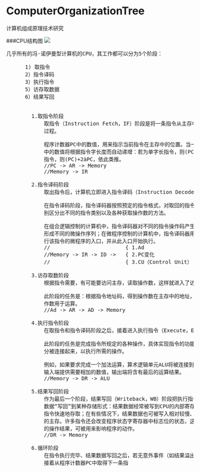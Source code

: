 # ComputerOrganizationTree
计算机组成原理技术研究

###CPU结构图
![](https://i.imgur.com/OmtF4DT.png)

<pre>
几乎所有的冯·诺伊曼型计算机的CPU，其工作都可以分为5个阶段：

      1) 取指令
      2）指令译码
      3）执行指令
      5）访存取数据
      6）结果写回

      
		1.取指令阶段
		    取指令（Instruction Fetch，IF）阶段是将一条指令从主存中取到指令寄存器的
            过程。

		    程序计数器PC中的数值，用来指示当前指令在主存中的位置。当一条指令被取出后，PC
            中的数值将根据指令字长度而自动递增：若为单字长指令，则(PC)+1àPC；若为双字长
            指令，则(PC)+2àPC，依此类推。
		    //PC -> AR -> Memory
		    //Memory -> IR

		2.指令译码阶段
		    取出指令后，计算机立即进入指令译码（Instruction Decode，ID）阶段。

		    在指令译码阶段，指令译码器按照预定的指令格式，对取回的指令进行拆分和解释，识
            别区分出不同的指令类别以及各种获取操作数的方法。

		    在组合逻辑控制的计算机中，指令译码器对不同的指令操作码产生不同的控制电位，以
            形成不同的微操作序列；在微程序控制的计算机中，指令译码器用指令操作码来找到执
            行该指令的微程序的入口，并从此入口开始执行。
		    //                        { 1.Ad
		    //Memory -> IR -> ID ->   { 2.PC变化 
		    //                        { 3.CU（Control Unit）

		3.访存取数阶段
		    根据指令需要，有可能要访问主存，读取操作数，这样就进入了访存取数（Memory，MEM）阶段。

		    此阶段的任务是：根据指令地址码，得到操作数在主存中的地址，并从主存中读取该操
            作数用于运算。
		    //Ad -> AR -> AD -> Memory

		4.执行指令阶段
		    在取指令和指令译码阶段之后，接着进入执行指令（Execute，EX）阶段。

		    此阶段的任务是完成指令所规定的各种操作，具体实现指令的功能。为此，CPU的不同部
            分被连接起来，以执行所需的操作。

		    例如，如果要求完成一个加法运算，算术逻辑单元ALU将被连接到一组输入和一组输出，
            输入端提供需要相加的数值，输出端将含有最后的运算结果。
		    //Memory -> DR -> ALU
 
		5.结果写回阶段
		    作为最后一个阶段，结果写回（Writeback，WB）阶段把执行指令阶段的运行结果
            数据“写回”到某种存储形式：结果数据经常被写到CPU的内部寄存器中，以便被后续的
            指令快速地存取；在有些情况下，结果数据也可被写入相对较慢、但较廉价且容量较大
            的主存。许多指令还会改变程序状态字寄存器中标志位的状态，这些标志位标识着不同
            的操作结果，可被用来影响程序的动作。
		    //DR -> Memory

		6.循环阶段
		    在指令执行完毕、结果数据写回之后，若无意外事件（如结果溢出等）发生，计算机就
            接着从程序计数器PC中取得下一条指
</pre>